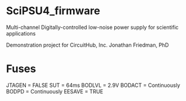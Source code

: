 SciPSU4_firmware
================
Multi-channel Digitally-controlled low-noise power supply for scientific applications

Demonstration project for CircuitHub, Inc.
Jonathan Friedman, PhD

Fuses
=====
JTAGEN = FALSE
SUT = 64ms
BODLVL = 2.9V
BODACT = Continuously
BODPD = Continuously
EESAVE = TRUE
